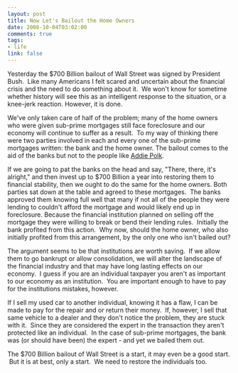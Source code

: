 ```yaml
--- 
layout: post
title: Now Let's Bailout the Home Owners
date: 2008-10-04T03:02:00
comments: true
tags:
- life
link: false
---
```

Yesterday the $700 Billion bailout of Wall Street was signed by President Bush.  Like many Americans I felt scared and uncertain about the financial crisis and the need to do something about it.  We won't know for sometime whether history will see this as an intelligent response to the situation, or a knee-jerk reaction. However, it is done.

We've only taken care of half of the problem; many of the home owners who were given sub-prime mortgages still face foreclosure and our economy will continue to suffer as a result.  To my way of thinking there were two parties involved in each and every one of the sub-prime mortgages written: the bank and the home owner. The bailout comes to the aid of the banks but not to the people like <a title="Fannie Mae to Forgive Mortgage" href="http://www.cnn.com/2008/US/10/03/eviction.suicide.attempt/index.html">Addie Polk</a>.

If we are going to pat the banks on the head and say, "There, there, it's alright," and then invest up to $700 Billion a year into restoring them to financial stability, then we ought to do the same for the home owners. Both parties sat down at the table and agreed to these mortgages.  The banks approved them knowing full well that many if not all of the people they were lending to couldn't afford the mortgage and would likely end up in foreclosure. Because the financial institution planned on selling off the mortgage they were willing to break or bend their lending rules.  Initially the bank profited from this action.  Why now, should the home owner, who also initially profited from this arrangement, by the only one who isn't bailed out?

The argument seems to be that institutions are worth saving.  If we allow them to go bankrupt or allow consolidation, we will alter the landscape of the financial industry and that may have long lasting effects on our economy.  I guess if you are an individual taxpayer you aren't as important to our economy as an institution.  You are important enough to have to pay for the institutions mistakes, however.

If I sell my used car to another individual, knowing it has a flaw, I can be made to pay for the repair and or return their money.  If, however, I sell that same vehicle to a dealer and they don't notice the problem, they are stuck with it.  Since they are considered the expert in the transaction they aren't protected like an individual.  In the case of sub-prime mortgages, the bank was (or should have been) the expert - and yet we bailed them out.

The $700 Billion bailout of Wall Street is a start, it may even be a good start.  But it is at best, only a start.  We need to restore the individuals too.
